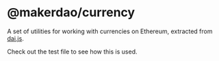 # @makerdao/currency

A set of utilities for working with currencies on Ethereum, extracted from
[dai.js](https://github.com/makerdao/dai.js).

Check out the test file to see how this is used.
